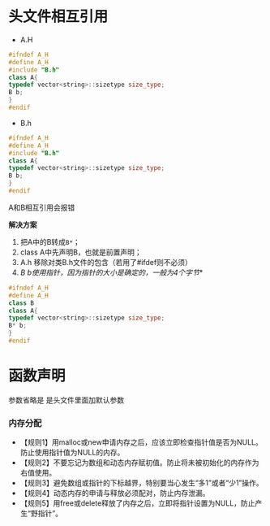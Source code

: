 # 头文件相互引用

- A.H

```C++
#ifndef A_H
#define A_H
#include "B.h"
class A{
typedef vector<string>::sizetype size_type;
B b;
}
#endif
```

- B.h

```c++
#ifndef A_H
#define A_H
#include "B.h"
class A{
typedef vector<string>::sizetype size_type;
B b;
}
#endif
```

A和B相互引用会报错

**解决方案**

1. 把A中的B转成`B*`；
2. class A中先声明B，也就是前置声明；
3. A.h 移除对类B.h文件的包含（若用了#ifdef则不必须）
3. **B* b使用指针，因为指针的大小是确定的，一般为4个字节**

```C++
#ifndef A_H
#define A_H
class B
class A{
typedef vector<string>::sizetype size_type;
B* b;
}
#endif
```







# 函数声明

参数省略是 是头文件里面加默认参数



###  内存分配

- 【规则1】用malloc或new申请内存之后，应该立即检查指针值是否为NULL。防止使用指针值为NULL的内存。
- 【规则2】不要忘记为数组和动态内存赋初值。防止将未被初始化的内存作为右值使用。
- 【规则3】避免数组或指针的下标越界，特别要当心发生“多1”或者“少1”操作。
- 【规则4】动态内存的申请与释放必须配对，防止内存泄漏。
- 【规则5】用free或delete释放了内存之后，立即将指针设置为NULL，防止产生“野指针”。
